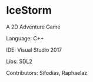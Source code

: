 # IceStorm
A 2D Adventure Game

Language: C++

IDE: Visual Studio 2017

Libs: SDL2

Contributors: Sifodias, Raphaelaz
